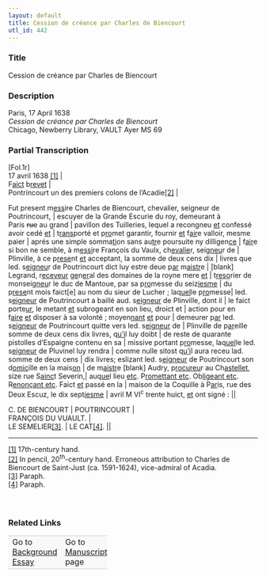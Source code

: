 ```yaml
---  
layout: default  
title: Cession de créance par Charles de Biencourt  
utl_id: 442
---
```


### Title

Cession de créance par Charles de Biencourt


### Description

<p>Paris, 17 April 1638<br /><em>Cession de créance par Charles de Biencourt</em><br />
Chicago, Newberry Library, VAULT Ayer MS 69</p>



### Partial Transcription

<p>[Fol.1r]<br />
17 avril 1638 <a href="#_ftn1" name="_ftnref1" title="" id="_ftnref1">[1]</a> |<br />
F<u>aict</u> b<u>revet</u> |<br />
Pontrincourt un des premiers colons de l’Acadie<a href="#_ftn2" name="_ftnref2" title="" id="_ftnref2">[2]</a> |</p>
<p>Fut present m<u>ess</u>ire Charles de Biencourt, chevalier, seigneur de Poutrincourt, | escuyer de la Grande Escurie du roy, demeurant à Paris <s>rue</s> au grand | pavillon des Tuilleries, lequel a recongneu <u>et</u> confessé avoir cedé <u>et</u> | t<u>rans</u>porté et p<u>ro</u>met garantir, fournir <u>et</u> f<u>air</u>e valloir, mesme paier | aprés une simple somma<u>ti</u>on sans au<u>tr</u>e poursuite ny dilligen<u>ce</u> | f<u>air</u>e si bon ne semble, à m<u>essi</u>re François du Vaulx, ch<u>evalie</u>r, seig<u>neu</u>r de | Plinville, à ce p<u>rese</u>nt <u>et</u> acceptant, la somme de deux cens dix | livres que led. s<u>eigneu</u>r de Poutrincourt dict luy estre deue p<u>ar</u> m<u>aistr</u>e | [blank] Legrand, r<u>eceveur</u> g<u>e</u>n<u>er</u>al des domaines de la royne mere <u>et</u> | t<u>reso</u>rier de monseig<u>neu</u>r le duc de Mantoue, par sa p<u>ro</u>messe du seiz<u>iesme</u> | du p<u>rese</u>nt mois faict[e] au nom du sieur de Lucher ; laq<u>uel</u>le p<u>ro</u>messe| led. s<u>eigneur</u> de Poutrincourt a baillé aud. s<u>eigneur</u> de Plinville, dont il | le faict porte<u>ur</u>, le metant <u>et</u> subrogeant en son lieu, droict et | action pour en f<u>aire</u> <u>et</u> disposer à sa volonté ; moyen<u>nant</u> <u>et</u> pour | demeurer p<u>ar</u> led. s<u>eigneur</u> de Poutrincourt quitte vers led. s<u>eigneur</u> de | Plinville de p<u>ar</u>eille somme de deux cens dix livres, q<u>u’i</u>l luy doibt | de reste de quarante pistolles d’Espaigne contenu en sa | missive portant p<u>ro</u>messe, laq<u>uel</u>le led. s<u>eigneur</u> de Pluvinel luy rendra | comme nulle sitost q<u>u’i</u>l aura receu lad. somme de deux cens | dix livres; eslizant led. s<u>eigneur</u> de Poutrincourt son d<u>omic</u>ille en la mais<u>on</u> | de m<u>aistr</u>e [blank] Audry, p<u>rocureu</u>r au Ch<u>astellet</u>, size rue S<u>ainc</u>t Severin,| auq<u>ue</u>l lieu <u>etc</u>. P<u>romettant etc</u>. Ob<u>ligeant etc</u>. R<u>enonçant etc</u>. Faict <u>et</u> passé en la | maison de la Coquille à P<u>ar</u>is, rue des Deux Escuz, le dix sept<u>iesme</u> | avril M VI<sup>c</sup> trente huict, <u>et</u> ont signé : ||</p>
<p>C. DE BIENCOURT | POUTRINCOURT |<br />
FRANÇOIS DU VUAULT. |<br />
LE SEMELIER<a href="#_ftn3" name="_ftnref3" title="" id="_ftnref3">[3]</a>. | LE CAT<a href="#_ftn4" name="_ftnref4" title="" id="_ftnref4">[4]</a>. ||</p>
<hr /><p><a href="#_ftnref1" name="_ftn1" title="" id="_ftn1">[1]</a> 17th-century hand.<br /><a href="#_ftnref2" name="_ftn2" title="" id="_ftn2">[2]</a> In pencil, 20<sup>th</sup>-century hand. Erroneous attribution to Charles de Biencourt de Saint-Just (ca. 1591-1624), vice-admiral of Acadia.<br /><a href="#_ftnref3" name="_ftn3" title="" id="_ftn3">[3]</a> Paraph.<br /><a href="#_ftnref4" name="_ftn4" title="" id="_ftn4">[4]</a> Paraph.</p>
<h4> </h4>


### Related Links

<table border="0.5" cellpadding="1" cellspacing="1" style="width: 200px; background-color:#F8F8F8;">
    <tbody style="border-color:#ccc">
        <tr style="border-color:#ccc">
            <td>Go to <a href="https://centerfordigitalhumanities.github.io/Newberry-French-paleography/essay/442" target="_blank">Background Essay</a></td>
            <td>Go to <a href="https://centerfordigitalhumanities.github.io/Newberry-French-paleography/www/record.html?id=442" target="_blank">Manuscript</a> page</td>
        </tr>
    </tbody>
</table>
